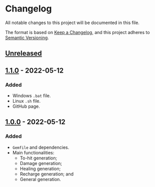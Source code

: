 # Changelog

All notable changes to this project will be documented in this file.

The format is based on [Keep a Changelog](https://keepachangelog.com/en/1.0.0/),
and this project adheres to [Semantic Versioning](https://semver.org/spec/v2.0.0.html).

## [Unreleased]

## [1.1.0] - 2022-05-12
### Added
- Windows `.bat` file.
- Linux `.sh` file.
- GitHub page.

## [1.0.0] - 2022-05-12
### Added
- `Gemfile` and dependencies.
- Main functionalities:
  - To-hit generation;
  - Damage generation;
  - Healing generation;
  - Recharge generation; and
  - General generation.

[Unreleased]: https://github.com/Nereare/DDB-Rollable/compare/v1.1.0..HEAD
[1.1.0]: https://github.com/Nereare/DDB-Rollable/compare/v1.0.0...v1.1.0
[1.0.0]: https://github.com/Nereare/DDB-Rollable/releases/tag/v1.0.0

